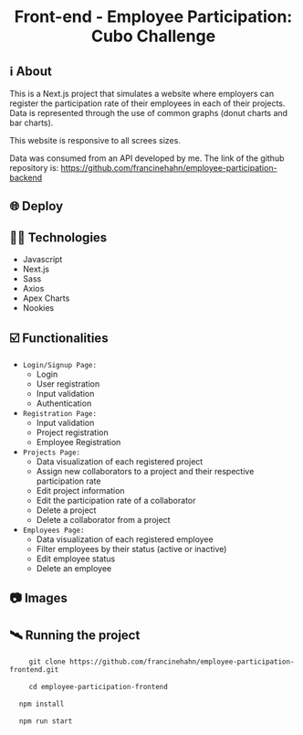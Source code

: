 <h1 align="center">Front-end - Employee Participation: Cubo Challenge</h1>

## ℹ️ About
This is a Next.js project that simulates a website where employers can register the participation rate of their employees in each of their projects. Data is represented through the use of common graphs (donut charts and bar charts). 

This website is responsive to all screes sizes.

Data was consumed from an API developed by me. The link of the github repository is: https://github.com/francinehahn/employee-participation-backend

## 🌐 Deploy


## 👩‍💻 Technologies
- Javascript
- Next.js
- Sass
- Axios
- Apex Charts
- Nookies

## ☑️ Functionalities
- `Login/Signup Page:`
    - Login
    - User registration
    - Input validation
    - Authentication
- `Registration Page:`
    - Input validation
    - Project registration
    - Employee Registration
- `Projects Page:`
    - Data visualization of each registered project
    - Assign new collaborators to a project and their respective participation rate
    - Edit project information
    - Edit the participation rate of a collaborator
    - Delete a project
    - Delete a collaborator from a project
- `Employees Page:`
    - Data visualization of each registered employee
    - Filter employees by their status (active or inactive)
    - Edit employee status
    - Delete an employee

## 📷 Images

## 🛰 Running the project
<pre>
    <code>git clone https://github.com/francinehahn/employee-participation-frontend.git</code>
</pre>

<pre>
    <code>cd employee-participation-frontend</code>
</pre>

<pre>
  <code>npm install</code>
</pre>

<pre>
  <code>npm run start</code>
</pre>